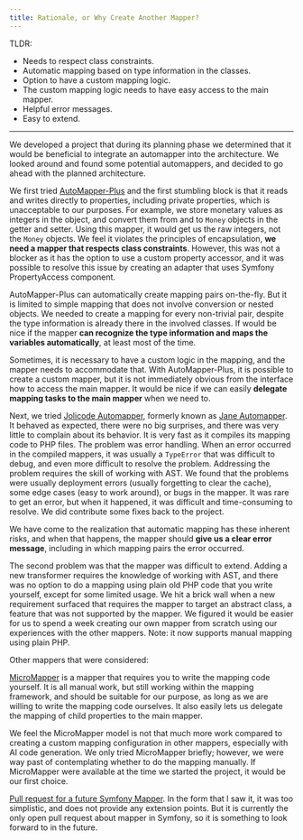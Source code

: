 ```yaml
---
title: Rationale, or Why Create Another Mapper?
---
```


TLDR:

* Needs to respect class constraints.
* Automatic mapping based on type information in the classes.
* Option to have a custom mapping logic.
* The custom mapping logic needs to have easy access to the main mapper.
* Helpful error messages.
* Easy to extend.

---

We developed a project that during its planning phase we determined that it
would be beneficial to integrate an automapper into the architecture. We looked
around and found some potential automappers, and decided to go ahead with the
planned architecture.

We first tried
[AutoMapper-Plus](https://github.com/mark-gerarts/automapper-plus) and the first
stumbling block is that it reads and writes directly to properties, including
private properties, which is unacceptable to our purposes. For example, we store
monetary values as integers in the object, and convert them from and to `Money`
objects in the getter and setter. Using this mapper, it would get us the raw
integers, not the `Money` objects. We feel it violates the principles of
encapsulation, **we need a mapper that respects class constraints**. However,
this was not a blocker as it has the option to use a custom property accessor,
and it was possible to resolve this issue by creating an adapter that uses
Symfony PropertyAccess component.

AutoMapper-Plus can automatically create mapping pairs on-the-fly. But it is
limited to simple mapping that does not involve conversion or nested objects. We
needed to create a mapping for every non-trivial pair, despite the type
information is already there in the involved classes. If would be nice if the
mapper **can recognize the type information and maps the variables
automatically**, at least most of the time.

Sometimes, it is necessary to have a custom logic in the mapping, and the mapper
needs to accommodate that. With AutoMapper-Plus, it is possible to create a
custom mapper, but it is not immediately obvious from the interface how to
access the main mapper. It would be nice if we can easily **delegate mapping
tasks to the main mapper** when we need to.

Next, we tried [Jolicode Automapper](https://github.com/jolicode/automapper),
formerly known as [Jane Automapper](https://github.com/janephp/automapper). It
behaved as expected, there were no big surprises, and there was very little to
complain about its behavior. It is very fast as it compiles its mapping code to
PHP files. The problem was error handling. When an error occurred in the
compiled mappers, it was usually a `TypeError` that was difficult to debug, and
even more difficult to resolve the problem. Addressing the problem requires the
skill of working with AST. We found that the problems were usually deployment
errors (usually forgetting to clear the cache), some edge cases (easy to work
around), or bugs in the mapper. It was rare to get an error, but when it
happened, it was difficult and time-consuming to resolve. We did contribute some
fixes back to the project.

We have come to the realization that automatic mapping has these inherent risks,
and when that happens, the mapper should **give us a clear error message**,
including in which mapping pairs the error occurred.

The second problem was that the mapper was difficult to extend. Adding a new
transformer requires the knowledge of working with AST, and there was no option
to do a mapping using plain old PHP code that you write yourself, except for
some limited usage. We hit a brick wall when a new requirement surfaced that
requires the mapper to target an abstract class, a feature that was not
supported by the mapper. We figured it would be easier for us to spend a week
creating our own mapper from scratch using our experiences with the other
mappers. Note: it now supports manual mapping using plain PHP.

Other mappers that were considered:

[MicroMapper](https://github.com/SymfonyCasts/micro-mapper/) is a mapper that
requires you to write the mapping code yourself. It is all manual work, but
still working within the mapping framework, and should be suitable for our
purpose, as long as we are willing to write the mapping code ourselves. It also
easily lets us delegate the mapping of child properties to the main mapper.

We feel the MicroMapper model is not that much more work compared to creating a
custom mapping configuration in other mappers, especially with AI code
generation. We only tried MicroMapper briefly; however, we were way past of
contemplating whether to do the mapping manually. If MicroMapper were available
at the time we started the project, it would be our first choice.

[Pull request for a future Symfony Mapper](https://github.com/symfony/symfony/pull/51741).
In the form that I saw it, it was too simplistic, and does not provide any
extension points. But it is currently the only open pull request about mapper
in Symfony, so it is something to look forward to in the future.